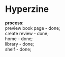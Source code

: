 Hyperzine
=========


<b>process:</b><br>
preview book page - done;<br>
create review - done;<br>
home - done;<br>
library - done;<br>
shelf - done;<br>
